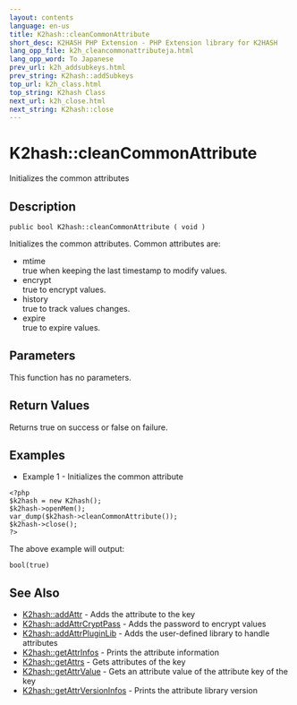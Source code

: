 ```yaml
---
layout: contents
language: en-us
title: K2hash::cleanCommonAttribute
short_desc: K2HASH PHP Extension - PHP Extension library for K2HASH
lang_opp_file: k2h_cleancommonattributeja.html
lang_opp_word: To Japanese
prev_url: k2h_addsubkeys.html
prev_string: K2hash::addSubkeys
top_url: k2h_class.html
top_string: K2hash Class
next_url: k2h_close.html
next_string: K2hash::close
---
```


# K2hash::cleanCommonAttribute
Initializes the common attributes

## Description

```
public bool K2hash::cleanCommonAttribute ( void )
```

Initializes the common attributes.
Common attributes are:
- mtime  
true when keeping the last timestamp to modify values.
- encrypt  
true to encrypt values.
- history  
true to track values changes.
- expire  
true to expire values.

## Parameters
This function has no parameters.

## Return Values
Returns true on success or false on failure. 

## Examples
- Example 1 - Initializes the common attribute

```
<?php
$k2hash = new K2hash();
$k2hash->openMem();
var_dump($k2hash->cleanCommonAttribute());
$k2hash->close();
?>
```

The above example will output:

```
bool(true)
```


## See Also
- [K2hash::addAttr](k2h_addattr.html) - Adds the attribute to the key
- [K2hash::addAttrCryptPass](k2h_addattrcryptpass.html) - Adds the password to encrypt values
- [K2hash::addAttrPluginLib](k2h_addattrpluginlib.html) - Adds the user-defined library to handle attributes
- [K2hash::getAttrInfos](k2h_getattrinfos.html) - Prints the attribute information
- [K2hash::getAttrs](k2h_getattrs.html) - Gets attributes of the key
- [K2hash::getAttrValue](k2h_getattrvalue.html) - Gets an attribute value of the attribute key of the key
- [K2hash::getAttrVersionInfos](k2h_getattrversioninfos.html) - Prints the attribute library version
